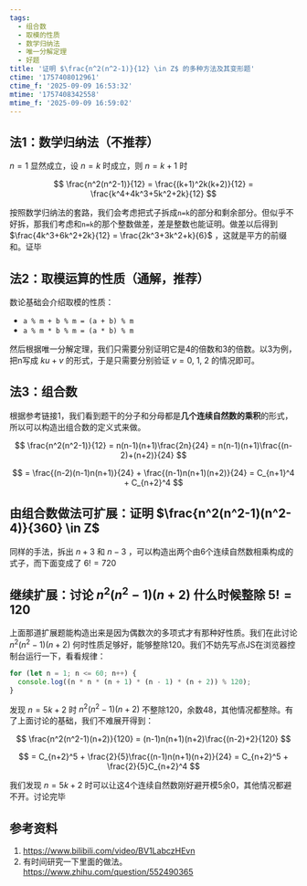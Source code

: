 ```yaml
---
tags:
  - 组合数
  - 取模的性质
  - 数学归纳法
  - 唯一分解定理
  - 好题
title: '证明 $\frac{n^2(n^2-1)}{12} \in Z$ 的多种方法及其变形题'
ctime: '1757408012961'
ctime_f: '2025-09-09 16:53:32'
mtime: '1757408342558'
mtime_f: '2025-09-09 16:59:02'
---
```

## 法1：数学归纳法（不推荐）

$n=1$ 显然成立，设 $n=k$ 时成立，则 $n = k + 1$ 时

$$
\frac{n^2(n^2-1)}{12} = \frac{(k+1)^2k(k+2)}{12} = \frac{k^4+4k^3+5k^2+2k}{12}
$$

按照数学归纳法的套路，我们会考虑把式子拆成`n=k`的部分和剩余部分。但似乎不好拆，那我们考虑和`n=k`的那个整数做差，差是整数也能证明。做差以后得到 $\frac{4k^3+6k^2+2k}{12} = \frac{2k^3+3k^2+k}{6}$ ，这就是平方的前缀和。证毕

## 法2：取模运算的性质（通解，推荐）

数论基础会介绍取模的性质：

- `a % m + b % m = (a + b) % m`
- `a % m * b % m = (a * b) % m`

然后根据唯一分解定理，我们只需要分别证明它是4的倍数和3的倍数。以3为例，把n写成 $ku + v$ 的形式，于是只需要分别验证 $v = 0,\ 1,\ 2$ 的情况即可。

## 法3：组合数

根据参考链接1，我们看到题干的分子和分母都是**几个连续自然数的乘积**的形式，所以可以构造出组合数的定义式来做。

$$
\frac{n^2(n^2-1)}{12} = n(n-1)(n+1)\frac{2n}{24} = n(n-1)(n+1)\frac{(n-2)+(n+2)}{24}
$$

$$
= \frac{(n-2)(n-1)n(n+1)}{24} + \frac{(n-1)n(n+1)(n+2)}{24} = C_{n+1}^4 + C_{n+2}^4
$$

## 由组合数做法可扩展：证明 $\frac{n^2(n^2-1)(n^2-4)}{360} \in Z$

同样的手法，拆出 $n+3$ 和 $n-3$ ，可以构造出两个由6个连续自然数相乘构成的式子，而下面变成了 $6! = 720$

## 继续扩展：讨论 $n^2(n^2-1)(n+2)$ 什么时候整除 $5! = 120$

上面那道扩展题能构造出来是因为偶数次的多项式才有那种好性质。我们在此讨论 $n^2(n^2-1)(n+2)$ 何时性质足够好，能够整除120。我们不妨先写点JS在浏览器控制台运行一下，看看规律：

```js
for (let n = 1; n <= 60; n++) {
  console.log((n * n * (n + 1) * (n - 1) * (n + 2)) % 120);
}
```

发现 $n = 5k+2$ 时 $n^2(n^2-1)(n+2)$ 不整除120，余数48，其他情况都整除。有了上面讨论的基础，我们不难展开得到：

$$
\frac{n^2(n^2-1)(n+2)}{120} = (n-1)n(n+1)(n+2)\frac{(n-2)+2}{120}
$$

$$
= C_{n+2}^5 + \frac{2}{5}\frac{(n-1)n(n+1)(n+2)}{24} = C_{n+2}^5 + \frac{2}{5}C_{n+2}^4
$$

我们发现 $n = 5k+2$ 时可以让这4个连续自然数刚好避开模5余0，其他情况都避不开。讨论完毕

## 参考资料

1. https://www.bilibili.com/video/BV1LabczHEvn
2. 有时间研究一下里面的做法。 https://www.zhihu.com/question/552490365

